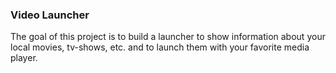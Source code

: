 ### Video Launcher

The goal of this project is to build a launcher to show information about your local movies, tv-shows, etc. and to launch them with your favorite media player. 